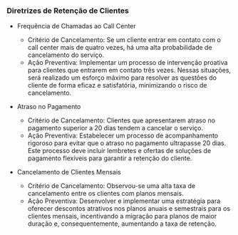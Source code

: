 ### Diretrizes de Retenção de Clientes
- Frequência de Chamadas ao Call Center
    - Critério de Cancelamento: Se um cliente entrar em contato com o call center mais de quatro vezes, há uma alta probabilidade de cancelamento do serviço.
    - Ação Preventiva: Implementar um processo de intervenção proativa para clientes que entrarem em contato três vezes. Nessas situações, será realizado um esforço máximo para resolver as questões do cliente de forma eficaz e satisfatória, minimizando o risco de cancelamento.

- Atraso no Pagamento
    - Critério de Cancelamento: Clientes que apresentarem atraso no pagamento superior a 20 dias tendem a cancelar o serviço.
    - Ação Preventiva: Estabelecer um processo de acompanhamento rigoroso para evitar que o atraso no pagamento ultrapasse 20 dias. Este processo deve incluir lembretes e ofertas de soluções de pagamento flexíveis para garantir a retenção do cliente.

- Cancelamento de Clientes Mensais
    - Critério de Cancelamento: Observou-se uma alta taxa de cancelamento entre os clientes com planos mensais.
    - Ação Preventiva: Desenvolver e implementar uma estratégia para oferecer descontos atrativos nos planos anuais e semestrais para os clientes mensais, incentivando a migração para planos de maior duração e, consequentemente, aumentando a taxa de retenção.
